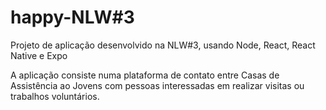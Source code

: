# happy-NLW#3
 
 Projeto de aplicação desenvolvido na NLW#3, usando  Node, React, React Native e Expo

A aplicação consiste numa plataforma de contato entre Casas de Assistência ao Jovens com pessoas interessadas em realizar visitas ou trabalhos voluntários.